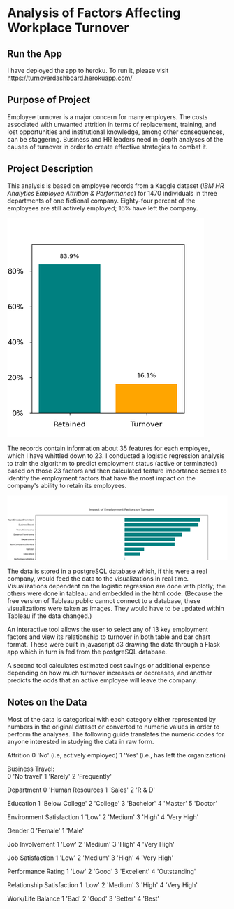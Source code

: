 # Analysis of Factors Affecting Workplace Turnover

## Run the App

I have deployed the app to heroku.  To run it, please visit https://turnoverdashboard.herokuapp.com/

## Purpose of Project

Employee turnover is a major concern for many employers.  The costs associated with unwanted attrition in terms of replacement, training, and lost opportunities and institutional knowledge, among other consequences, can be staggering.  Business and HR leaders need in-depth analyses of the causes of turnover in order to create effective strategies to combat it.  

## Project Description

This analysis is based on employee records from a Kaggle dataset (*IBM HR Analytics Employee Attrition & Performance*) for 1470 individuals in three departments of one fictional company.  Eighty-four percent of the employees are still actively employed; 16% have left the company. 

![bar chart](static/overallTurnover.png)

The records contain information about 35 features for each employee, which I have whittled down to 23. I conducted a logistic regression analysis to train the algorithm to predict employment status (active or terminated) based on those 23 factors and then calculated feature importance scores to identify the employment factors that have the most impact on the company's ability to retain its employees.

![cropped list](static/featureImportance-cropped.png)

The data is stored in a postgreSQL database which, if this were a real company, would feed the data to the visualizations in real time.  Visualizations dependent on the logistic regression are done with plotly; the others were done in tableau and embedded in the html code.  (Because the free version of Tableau public cannot connect to a database, these visualizations were taken as images.  They would have to be updated within Tableau if the data changed.)

An interactive tool allows the user to select any of 13 key employment factors and view its relationship to turnover in both table and bar chart format.  These were built in javascript d3 drawing the data through a Flask app which in turn is fed from the postgreSQL database.

A second tool calculates estimated cost savings or additional expense depending on how much turnover increases or decreases, and another predicts the odds that an active employee will leave the company.

## Notes on the Data

Most of the data is categorical with each category either represented by numbers in the original dataset or converted to numeric values in order to perform the analyses.  The following guide translates the numeric codes for anyone interested in studying the data in raw form.  

Attrition
0 'No' (i.e, actively employed)
1 'Yes' (i.e., has left the organization)

Business Travel:  
0 'No travel'
1 'Rarely'
2 'Frequently'

Department
0 'Human Resources
1 'Sales'
2 'R & D'

Education
1 'Below College'
2 'College'
3 'Bachelor'
4 'Master'
5 'Doctor'

Environment Satisfaction
1 'Low'
2 'Medium'
3 'High'
4 'Very High'

Gender
0 'Female'
1 'Male'

Job Involvement
1 'Low'
2 'Medium'
3 'High'
4 'Very High'

Job Satisfaction
1 'Low'
2 'Medium'
3 'High'
4 'Very High'

Performance Rating
1 'Low'
2 'Good'
3 'Excellent'
4 'Outstanding'

Relationship Satisfaction
1 'Low'
2 'Medium'
3 'High'
4 'Very High'

Work/Life Balance
1 'Bad'
2 'Good'
3 'Better'
4 'Best'